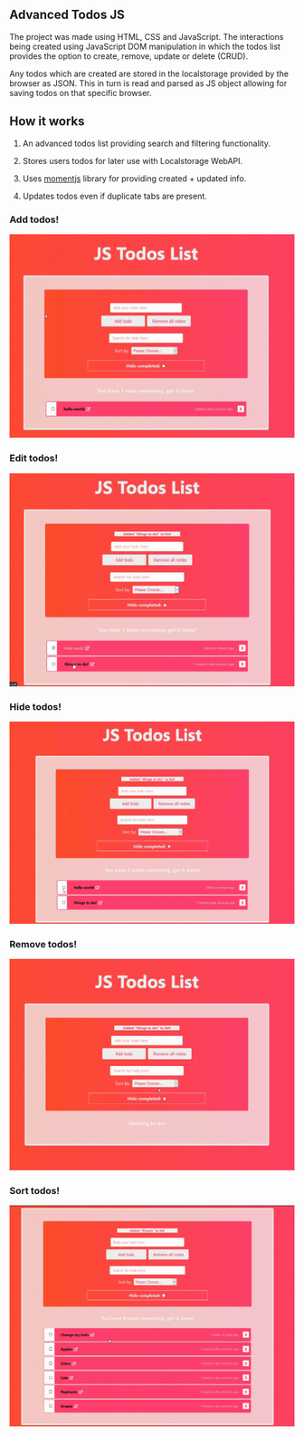 ## Advanced Todos JS
The project was made using HTML, CSS and JavaScript. The interactions being created using JavaScript DOM manipulation in which the todos list provides the option to create, remove, update or delete (CRUD). 

Any todos which are created are stored in the localstorage provided by the browser as JSON. This in turn is read and parsed as JS object allowing for saving todos on that specific browser.
## How it works
1. An advanced todos list providing search and filtering functionality.

2. Stores users todos for later use with Localstorage WebAPI.

3. Uses [momentjs](https://momentjs.com/) library for providing created + updated info.

4. Updates todos even if duplicate tabs are present.

### Add todos!
![](gifs/add-todo-crop.gif)
### Edit todos!
![](gifs/edit-todo-crop.gif)
### Hide todos!
![](gifs/hide-todo-crop.gif)
### Remove todos!
![](gifs/remove-todo-crop.gif)
### Sort todos!
![](gifs/sort-todo-crop.gif)

